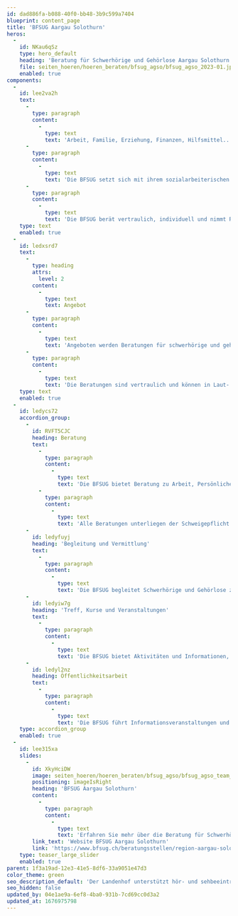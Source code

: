 ```yaml
---
id: dad886fa-b088-40f0-bb48-3b9c599a7404
blueprint: content_page
title: 'BFSUG Aargau Solothurn'
heros:
  -
    id: NKau6qSz
    type: hero_default
    heading: 'Beratung für Schwerhörige und Gehörlose Aargau Solothurn'
    file: seiten_hoeren/hoeren_beraten/bfsug_agso/bfsug_agso_2023-01.jpg
    enabled: true
components:
  -
    id: lee2va2h
    text:
      -
        type: paragraph
        content:
          -
            type: text
            text: 'Arbeit, Familie, Erziehung, Finanzen, Hilfsmittel... Die BFSUG kennt die Herausforderungen, mit denen sich schwerhörige und gehörlose Menschen im Alltag konfrontiert sehen. '
      -
        type: paragraph
        content:
          -
            type: text
            text: 'Die BFSUG setzt sich mit ihrem sozialarbeiterischen Beratungsangebot ein für die Inklusion schwerhöriger und gehörloser Menschen, berät Betroffene, Angehörige und Fachleute. '
      -
        type: paragraph
        content:
          -
            type: text
            text: 'Die BFSUG berät vertraulich, individuell und nimmt Rücksicht auf die kommunikative Situation von Menschen mit Hörbeeinträchtigung, sodass sie und ihre Bezugspersonen alle Lebenssituationen einfacher und selbstständig meistern können.'
    type: text
    enabled: true
  -
    id: ledxsrd7
    text:
      -
        type: heading
        attrs:
          level: 2
        content:
          -
            type: text
            text: Angebot
      -
        type: paragraph
        content:
          -
            type: text
            text: 'Angeboten werden Beratungen für schwerhörige und gehörlose Personen jeden Alters, Angehörige von Betroffenen, das berufliche oder soziale Umfeld sowie Fachleute aus anderen Bereichen. '
      -
        type: paragraph
        content:
          -
            type: text
            text: 'Die Beratungen sind vertraulich und können in Laut- oder Gebärdensprache stattfinden.'
    type: text
    enabled: true
  -
    id: ledycs72
    accordion_group:
      -
        id: RVFT5CJC
        heading: Beratung
        text:
          -
            type: paragraph
            content:
              -
                type: text
                text: 'Die BFSUG bietet Beratung zu Arbeit, Persönlichem, Finanzen, Versicherungen, Familie, Erziehung, Wohnen und Kommunikation mit Hörbeeinträchtigung. '
          -
            type: paragraph
            content:
              -
                type: text
                text: 'Alle Beratungen unterliegen der Schweigepflicht und erfolgen in einfacher Sprache oder in Gebärdensprache.'
      -
        id: ledyfuyj
        heading: 'Begleitung und Vermittlung'
        text:
          -
            type: paragraph
            content:
              -
                type: text
                text: 'Die BFSUG begleitet Schwerhörige und Gehörlose zu Ämtern, Arbeitgebenden, Behörden, medizinischen Abklärungen und Beratungsgesprächen. Weiter vermittelt die BFSUG Gebärdensprach- und Schriftdolmetscher:innen, Gebärdensprach- und Ablesetrainingskurse.'
      -
        id: ledyiw7g
        heading: 'Treff, Kurse und Veranstaltungen'
        text:
          -
            type: paragraph
            content:
              -
                type: text
                text: 'Die BFSUG bietet Aktivitäten und Informationen, die bewegen und im Leben weiterbringen. Das Angebot an Treffs, Veranstaltungen und Kursen erfüllt alle (Kommunikations-)Anforderungen von Schwerhörigen und Gehörlosen.'
      -
        id: ledyl2nz
        heading: Öffentlichkeitsarbeit
        text:
          -
            type: paragraph
            content:
              -
                type: text
                text: 'Die BFSUG führt Informationsveranstaltungen und Präsentationen zum Thema Hörbeeinträchtigung und Kommunikation durch und sensibilisiert so Arbeitgebende, Behörden und Ämter, Schulen, Berufsverbände, Organisationen und die Gesellschaft gezielt für die Anliegen Schwerhöriger und Gehörloser.'
    type: accordion_group
    enabled: true
  -
    id: lee315xa
    slides:
      -
        id: XkyHciDW
        image: seiten_hoeren/hoeren_beraten/bfsug_agso/bfsug_agso_team_2021.jpg
        positioning: imageIsRight
        heading: 'BFSUG Aargau Solothurn'
        content:
          -
            type: paragraph
            content:
              -
                type: text
                text: 'Erfahren Sie mehr über die Beratung für Schwerhörige und Gehörlose und ihre regionalen Angebote.'
        link_text: 'Website BFSUG Aargau Solothurn'
        link: 'https://www.bfsug.ch/beratungsstellen/region-aargau-solothurn/'
    type: teaser_large_slider
    enabled: true
parent: 1f3a19ad-12e3-41e5-8df6-33a9051e47d3
color_theme: green
seo_description_default: 'Der Landenhof unterstützt hör- und sehbeeinträchtigte Kinder & Jugendliche in ihrem selbstbestimmten Leben durch Förderung ihrer Fähigkeiten & Entwicklung'
seo_hidden: false
updated_by: 04e1ae9a-6ef8-4ba0-931b-7cd69cc0d3a2
updated_at: 1676975798
---
```

